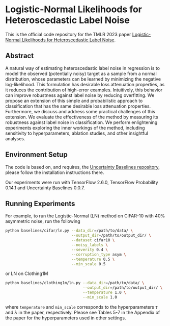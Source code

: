 # Logistic-Normal Likelihoods for Heteroscedastic Label Noise


This is the official code repository for the TMLR 2023 paper [Logistic-Normal Likelihoods for Heteroscedastic Label Noise](https://openreview.net/forum?id=7wA65zL3B3).


## Abstract
A natural way of estimating heteroscedastic label noise in regression is to model the observed (potentially noisy) target as a sample from a normal distribution, whose parameters can be learned by minimizing the negative log-likelihood. This formulation has desirable loss attenuation properties, as it reduces the contribution of high-error examples. Intuitively, this behavior can improve robustness against label noise by reducing overfitting. We propose an extension of this simple and probabilistic approach to classification that has the same desirable loss attenuation properties. Furthermore, we discuss and address some practical challenges of this extension. We evaluate the effectiveness of the method by measuring its robustness against label noise in classification. We perform enlightening experiments exploring the inner workings of the method, including sensitivity to hyperparameters, ablation studies, and other insightful analyses.

## Environment Setup

The code is based on, and requires, the [Uncertainty Baselines repository](https://github.com/google/uncertainty-baselines), please follow the installation instructions there. 

Our experiments were run with TensorFlow 2.6.0, TensorFlow Probability 0.14.1 and Uncertainty Baselines 0.0.7.

## Running Experiments
For example, to run the Logistic-Normal (LN) method on CIFAR-10 with 40% asymmetric noise, run the following
```bash
python baselines/cifar/ln.py --data_dir=/path/to/data/ \
                             --output_dir=/path/to/output_dir/ \
                             --dataset cifar10 \
                             --noisy_labels \
                             --severity 0.4 \
                             --corruption_type asym \
                             --temperature 0.5 \
                             --min_scale 0.5
```
or LN on Clothing1M
```bash
python baselines/clothing1m/ln.py --data_dir=/path/to/data/ \
                                  --output_dir=/path/to/output_dir/ \
                                  --temperature 1.0 \
                                  --min_scale 1.0
```

where `temperature` and `min_scale` corresponds to the hyperparameters $\tau$ and $\lambda$ in the paper, respectively. Please see Tables 5-7 in the Appendix of the paper for the hyperparameters used in other settings.